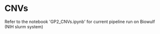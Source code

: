 # CNVs


Refer to the notebook 'GP2_CNVs.ipynb' for current pipeline run on Biowulf (NIH slurm system)
